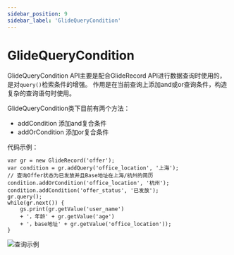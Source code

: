 ```yaml
---
sidebar_position: 9
sidebar_label: 'GlideQueryCondition'
---
```

# GlideQueryCondition

GlideQueryCondition API主要是配合GlideRecord API进行数据查询时使用的，是对`query()`检索条件的增强。
作用是在当前查询上添加and或or查询条件，构造复杂的查询语句时使用。

GlideQueryCondition类下目前有两个方法：
- addCondition	添加and复合条件
- addOrCondition	添加or复合条件

代码示例：
```
var gr = new GlideRecord('offer');
var condition = gr.addQuery('office_location', '上海');
// 查询Offer状态为已发放并且Base地址在上海/杭州的简历
condition.addOrCondition('office_location', '杭州');
condition.addCondition('offer_status', '已发放');
gr.query();
while(gr.next()) {
    gs.print(gr.getValue('user_name')
    + '，年龄' + gr.getValue('age')
    + '，base地址' + gr.getValue('office_location'));
}
```
![查询示例](/img/server-side-glide-api/GlideQueryCondition-query.png)
